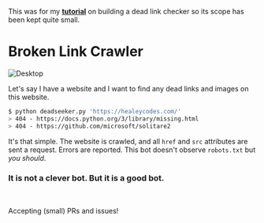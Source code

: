 This was for my **[tutorial](https://healeycodes.com/python/beginners/tutorial/webdev/2019/04/02/dead-link-bot.html)** on building a dead link checker so its scope has been kept quite small.

# Broken Link Crawler

![Desktop](https://github.com/healeycodes/Broken-Link-Crawler/blob/master/bot-in-action.gif)

Let's say I have a website and I want to find any dead links and images on this website.

```bash
$ python deadseeker.py 'https://healeycodes.com/'
> 404 - https://docs.python.org/3/library/missing.html
> 404 - https://github.com/microsoft/solitare2
```

It's that simple. The website is crawled, and all `href` and `src` attributes are sent a request. Errors are reported. This bot doesn't observe `robots.txt` but _you should_.



### It is not a clever bot. But it is a good bot.

<br>

Accepting (small) PRs and issues!
